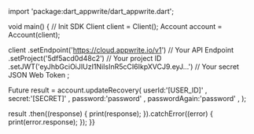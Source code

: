 import 'package:dart_appwrite/dart_appwrite.dart';

void main() { // Init SDK
  Client client = Client();
  Account account = Account(client);

  client
    .setEndpoint('https://cloud.appwrite.io/v1') // Your API Endpoint
    .setProject('5df5acd0d48c2') // Your project ID
    .setJWT('eyJhbGciOiJIUzI1NiIsInR5cCI6IkpXVCJ9.eyJ...') // Your secret JSON Web Token
  ;

  Future result = account.updateRecovery(
    userId:'[USER_ID]' ,
    secret:'[SECRET]' ,
    password:'password' ,
    passwordAgain:'password' ,
  );

  result
    .then((response) {
      print(response);
    }).catchError((error) {
      print(error.response);
  });
}}